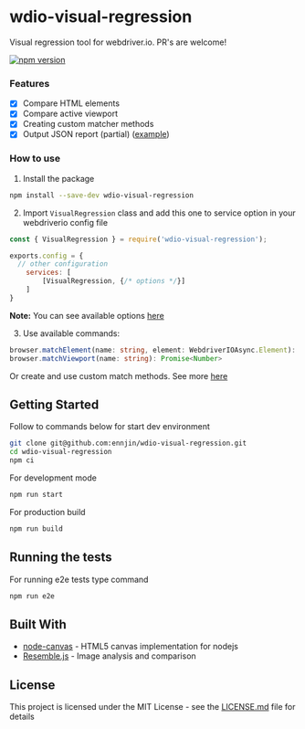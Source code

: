 # wdio-visual-regression
Visual regression tool for webdriver.io. PR's are welcome!

[![npm version](https://badge.fury.io/js/wdio-visual-regression.svg)](https://badge.fury.io/js/wdio-visual-regression)

### Features
- [x] Compare HTML elements
- [x] Compare active viewport
- [x] Creating custom matcher methods
- [x] Output JSON report (partial) ([example](docs/REPORT_EXAMPLE.md))

### How to use
1. Install the package
```bash
npm install --save-dev wdio-visual-regression
```
2. Import `VisualRegression` class and add this one to service option in your webdriverio config file
```js
const { VisualRegression } = require('wdio-visual-regression');

exports.config = {
  // other configuration
    services: [
        [VisualRegression, {/* options */}]
    ]
}
```
**Note:** You can see available options [here](docs/OPTIONS.md)

3. Use available commands:
```ts
browser.matchElement(name: string, element: WebdriverIOAsync.Element): Promise<Number>
browser.matchViewport(name: string): Promise<Number>
```

Or create and use custom match methods. See more [here](docs/CUSTOM_MATCHERS.md)

## Getting Started
Follow to commands below for start dev environment

```bash
git clone git@github.com:ennjin/wdio-visual-regression.git
cd wdio-visual-regression
npm ci
```
For development mode
```bash
npm run start
```
For production build
```bash
npm run build
```

## Running the tests
For running e2e tests type command
```bash
npm run e2e
```

## Built With
* [node-canvas](https://github.com/Automattic/node-canvas) - HTML5 canvas implementation for nodejs
* [Resemble.js](https://github.com/rsmbl/Resemble.js) - Image analysis and comparison

## License
This project is licensed under the MIT License - see the [LICENSE.md](LICENSE) file for details
